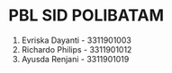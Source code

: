 # PBL SID POLIBATAM
<ol>
  <li>Evriska Dayanti - 3311901003</li>
  <li>Richardo Philips - 3311901012</li>
  <li>Ayusda Renjani - 3311901019</li>

 

